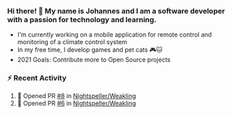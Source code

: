 ### Hi there! 👋 My name is Johannes and I am a software developer with a passion for technology and learning.   
- I'm currently working on a mobile application for remote control and monitoring of a climate control system
- In my free time, I develop games and pet cats 🎮🐱
- 2021 Goals: Contribute more to Open Source projects

### :zap: Recent Activity
<!--START_SECTION:activity-->
1. 💪 Opened PR [#8](https://github.com/Nightspeller/Weakling/pull/8) in [Nightspeller/Weakling](https://github.com/Nightspeller/Weakling)
2. 💪 Opened PR [#6](https://github.com/Nightspeller/Weakling/pull/6) in [Nightspeller/Weakling](https://github.com/Nightspeller/Weakling)
<!--END_SECTION:activity-->
